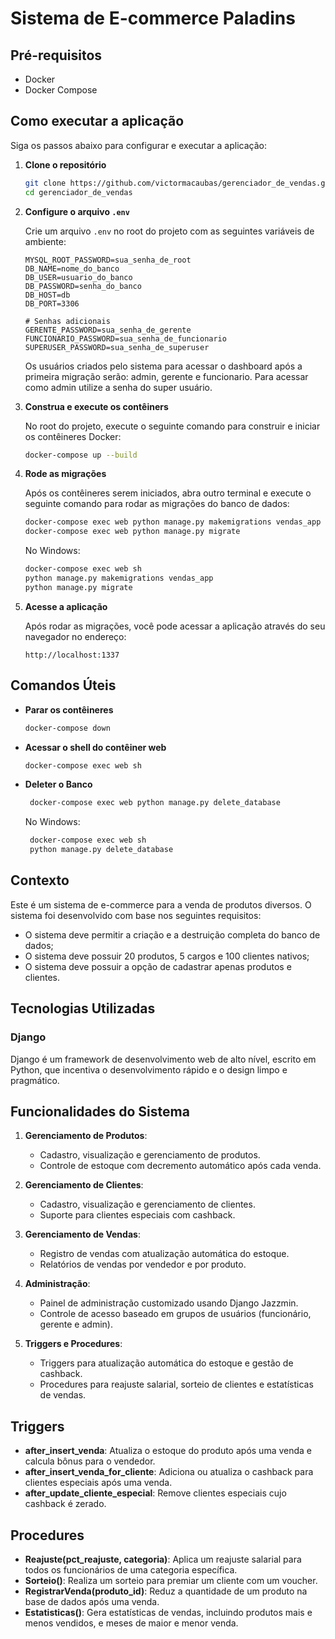 # Sistema de E-commerce Paladins

## Pré-requisitos

- Docker
- Docker Compose

## Como executar a aplicação

Siga os passos abaixo para configurar e executar a aplicação:

1. **Clone o repositório**

   ```sh
   git clone https://github.com/victormacaubas/gerenciador_de_vendas.git
   cd gerenciador_de_vendas
   ```

2. **Configure o arquivo `.env`**

   Crie um arquivo `.env` no root do projeto com as seguintes variáveis de ambiente:

   ```env
   MYSQL_ROOT_PASSWORD=sua_senha_de_root
   DB_NAME=nome_do_banco
   DB_USER=usuario_do_banco
   DB_PASSWORD=senha_do_banco
   DB_HOST=db
   DB_PORT=3306

   # Senhas adicionais
   GERENTE_PASSWORD=sua_senha_de_gerente
   FUNCIONARIO_PASSWORD=sua_senha_de_funcionario
   SUPERUSER_PASSWORD=sua_senha_de_superuser
   ```

   Os usuários criados pelo sistema para acessar o dashboard após a primeira migração serão: admin, gerente e funcionario. Para acessar como admin utilize a senha do super usuário.

3. **Construa e execute os contêiners**

   No root do projeto, execute o seguinte comando para construir e iniciar os contêineres Docker:

   ```sh
   docker-compose up --build
   ```

4. **Rode as migrações**

   Após os contêineres serem iniciados, abra outro terminal e execute o seguinte comando para rodar as migrações do banco de dados:

   ```sh
   docker-compose exec web python manage.py makemigrations vendas_app
   docker-compose exec web python manage.py migrate
   ```
   No Windows:

   ```sh
   docker-compose exec web sh
   python manage.py makemigrations vendas_app
   python manage.py migrate
   ```

6. **Acesse a aplicação**

   Após rodar as migrações, você pode acessar a aplicação através do seu navegador no endereço:

   ```
   http://localhost:1337
   ```

## Comandos Úteis

- **Parar os contêineres**

  ```sh
  docker-compose down
  ```

- **Acessar o shell do contêiner web**

  ```sh
  docker-compose exec web sh
  ```

- **Deleter o Banco**

  ```sh
   docker-compose exec web python manage.py delete_database
  ```

  No Windows:

  ```sh
   docker-compose exec web sh
   python manage.py delete_database
  ```

## Contexto
Este é um sistema de e-commerce para a venda de produtos diversos. O sistema foi desenvolvido com base nos seguintes requisitos:

- O sistema deve permitir a criação e a destruição completa do banco de dados;
- O sistema deve possuir 20 produtos, 5 cargos e 100 clientes nativos;
- O sistema deve possuir a opção de cadastrar apenas produtos e clientes.

## Tecnologias Utilizadas

### Django
Django é um framework de desenvolvimento web de alto nível, escrito em Python, que incentiva o desenvolvimento rápido e o design limpo e pragmático.

## Funcionalidades do Sistema

1. **Gerenciamento de Produtos**:
    - Cadastro, visualização e gerenciamento de produtos.
    - Controle de estoque com decremento automático após cada venda.

2. **Gerenciamento de Clientes**:
    - Cadastro, visualização e gerenciamento de clientes.
    - Suporte para clientes especiais com cashback.

3. **Gerenciamento de Vendas**:
    - Registro de vendas com atualização automática do estoque.
    - Relatórios de vendas por vendedor e por produto.

4. **Administração**:
    - Painel de administração customizado usando Django Jazzmin.
    - Controle de acesso baseado em grupos de usuários (funcionário, gerente e admin).

5. **Triggers e Procedures**:
    - Triggers para atualização automática do estoque e gestão de cashback.
    - Procedures para reajuste salarial, sorteio de clientes e estatísticas de vendas.

## Triggers

- **after_insert_venda**: Atualiza o estoque do produto após uma venda e calcula bônus para o vendedor.
- **after_insert_venda_for_cliente**: Adiciona ou atualiza o cashback para clientes especiais após uma venda.
- **after_update_cliente_especial**: Remove clientes especiais cujo cashback é zerado.

## Procedures

- **Reajuste(pct_reajuste, categoria)**: Aplica um reajuste salarial para todos os funcionários de uma categoria específica.
- **Sorteio()**: Realiza um sorteio para premiar um cliente com um voucher.
- **RegistrarVenda(produto_id)**: Reduz a quantidade de um produto na base de dados após uma venda.
- **Estatisticas()**: Gera estatísticas de vendas, incluindo produtos mais e menos vendidos, e meses de maior e menor venda.
